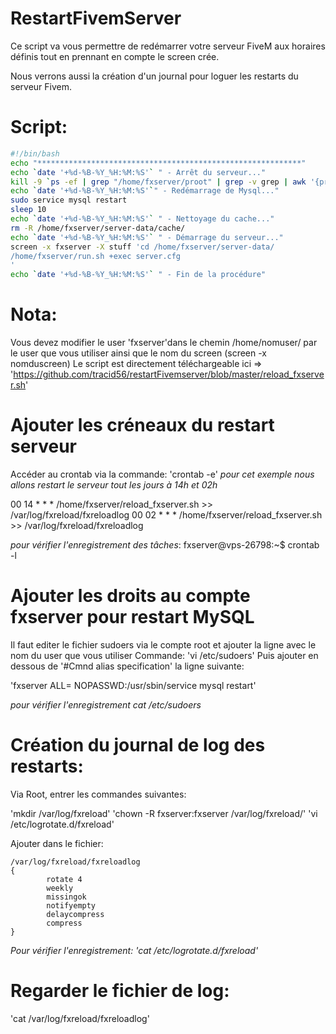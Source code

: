 # RestartFivemServer

Ce script va vous permettre de redémarrer votre serveur FiveM aux horaires définis tout en prennant en compte le screen crée.

Nous verrons aussi la création d'un journal pour loguer les restarts du serveur Fivem.

# Script:
```bash
#!/bin/bash
echo "***********************************************************"
echo `date '+%d-%B-%Y_%H:%M:%S'` " - Arrêt du serveur..."
kill -9 `ps -ef | grep "/home/fxserver/proot" | grep -v grep | awk '{print $2}'`
echo `date '+%d-%B-%Y_%H:%M:%S'`" - Redémarrage de Mysql..."
sudo service mysql restart
sleep 10
echo `date '+%d-%B-%Y_%H:%M:%S'` " - Nettoyage du cache..."
rm -R /home/fxserver/server-data/cache/
echo `date '+%d-%B-%Y_%H:%M:%S'` " - Démarrage du serveur..."
screen -x fxserver -X stuff 'cd /home/fxserver/server-data/
/home/fxserver/run.sh +exec server.cfg
'
echo `date '+%d-%B-%Y_%H:%M:%S'` " - Fin de la procédure"
```
# Nota:
Vous devez modifier le user 'fxserver'dans le chemin /home/nomuser/ par le user que vous utiliser ainsi que le nom du screen (screen -x nomduscreen)
Le script est directement téléchargeable ici => 'https://github.com/tracid56/restartFivemserver/blob/master/reload_fxserver.sh'

# Ajouter les créneaux du restart serveur
Accéder au crontab via la commande: 'crontab -e'
*pour cet exemple nous allons restart le serveur tout les jours à 14h et 02h*

00 14 * * * /home/fxserver/reload_fxserver.sh >> /var/log/fxreload/fxreloadlog
00 02 * * * /home/fxserver/reload_fxserver.sh >> /var/log/fxreload/fxreloadlog

*pour vérifier l'enregistrement des tâches*:
fxserver@vps-26798:~$ crontab -l

# Ajouter les droits au compte fxserver pour restart MySQL
Il faut editer le fichier sudoers via le compte root et ajouter la ligne avec le nom du user que vous utiliser
Commande: 'vi /etc/sudoers'
Puis ajouter en dessous de '#Cmnd alias specification' la ligne suivante:

'fxserver ALL= NOPASSWD:/usr/sbin/service mysql restart'

*pour vérifier l'enregistrement cat /etc/sudoers*

# Création du journal de log des restarts:
Via Root, entrer les commandes suivantes:

'mkdir /var/log/fxreload'
'chown -R fxserver:fxserver /var/log/fxreload/'
'vi /etc/logrotate.d/fxreload'

Ajouter dans le fichier:
```
/var/log/fxreload/fxreloadlog
{
        rotate 4
        weekly
        missingok
        notifyempty
        delaycompress
        compress
}
```
*Pour vérifier l'enregistrement: 'cat /etc/logrotate.d/fxreload'*

# Regarder le fichier de log:
'cat /var/log/fxreload/fxreloadlog'




